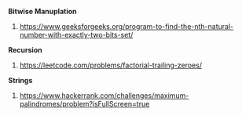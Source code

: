**Bitwise Manuplation**
1. https://www.geeksforgeeks.org/program-to-find-the-nth-natural-number-with-exactly-two-bits-set/

**Recursion**
1. https://leetcode.com/problems/factorial-trailing-zeroes/

**Strings**
1. https://www.hackerrank.com/challenges/maximum-palindromes/problem?isFullScreen=true